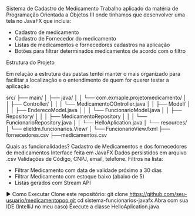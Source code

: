 Sistema de Cadastro de Medicamento
Trabalho aplicado da matéria de Programação Orientada a Objetos III onde tinhamos que desenvolver uma tela no JavaFX que incluia:
- Cadastro de medicamento
- Cadastro de Fornecedor do medicamento
- Listas de medicamentos e fornecedores cadastros na aplicação
- Botões para filtrar determinados medicamentos de acordo com o filtro

Estrutura do Projeto

Em relação a estrutura das pastas tentei manter o mais organizado para facilitar a localização e o entendimento de quem for querer testar a aplicação

src/
├── main/
│   ├── java/
│   │   └── com.exmaple.projetomedicamento/
│   │       ├── Controller/
│   │       │   └── MedicamentoCOntroller.java
│   │       ├── Model/
│   │       │   ├── EnderecoModel.java
│   │       │   └── FuncionarioModel.java
│   │       ├── Repository/
│   │       │   ├── MedicamentoRepository
│   │       │   └── FuncionarioRepository.java 
│   │       └── HelloAplication.java
│   └── resources/
│       └── elieldm.funcionarios.View/
│           └── FuncionarioView.fxml
├── fornecedores.csv
├──medicamentos.csv

Quais as funcionalidades?
Cadastro de Medicamentos e dos fornecedores de medicamentos
Interface feita em JavaFX
Dados persistidos em arquivo .csv
Validações de Código, CNPJ, email, telefone.
Filtros na lista:
- Filtrar Medicamento com data de validade próximo a 30 dias
- Filtrar Medicamento com estoque baixo (abaixo de 5)
- Listas gerados com Stream API


▶️ Como Executar
Clone este repositório:
git clone https://github.com/seu-usuario/medicamentopoo.git
cd sistema-funcionarios-javafx
Abra com sua IDE (IntelliJ no meu caso)
Execute a classe HelloAplication.java
